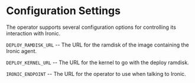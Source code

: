 Configuration Settings
======================

The operator supports several configuration options for controlling
its interaction with Ironic.

`DEPLOY_RAMDISK_URL` -- The URL for the ramdisk of the image
containing the Ironic agent.

`DEPLOY_KERNEL_URL` -- The URL for the kernel to go with the deploy
ramdisk.

`IRONIC_ENDPOINT` -- The URL for the operator to use when talking to
Ironic.
